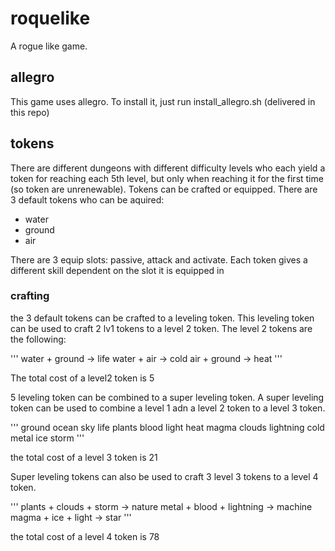 # roquelike

A rogue like game.

## allegro

This game uses allegro. To install it, just run install_allegro.sh (delivered in this repo)

## tokens

There are different dungeons with different difficulty levels who each yield a token for reaching each 5th level, but only when reaching it for the first time (so token are unrenewable). Tokens can be crafted or equipped. There are 3 default tokens who can be aquired:

* water
* ground
* air

There are 3 equip slots: passive, attack and activate. Each token gives a different skill dependent on the slot it is equipped in

### crafting

the 3 default tokens can be crafted to a leveling token. This leveling token can be used to craft 2 lv1 tokens to a level 2 token.
The level 2 tokens are the following:

'''
water + ground -> life
water +  air   -> cold
air + ground   -> heat
'''

The total cost of a level2 token is 5

5 leveling token can be combined to a super leveling token. A super leveling token can be used to
combine a level 1 adn a level 2 token to a level 3 token.

'''
        ground       ocean        sky
life    plants       blood        light
heat    magma        clouds       lightning
cold    metal        ice          storm
'''

the total cost of a level 3 token is 21

Super leveling tokens can also be used to craft 3 level 3 tokens to a level 4 token.

'''
plants + clouds + storm     -> nature
metal  + blood  + lightning -> machine
magma  + ice    +  light    -> star
'''

the total cost of a level 4 token is 78
